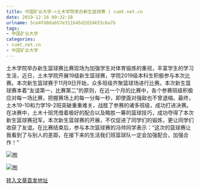 ```yaml
---
title: 中国矿业大学->土木学院举办新生篮球赛 | cumt.net.cn
date: 2019-12-16 09:32:18
urlname: 5ce4fd8dab57e311b45d2d2d433c6a7b
tags: 
- 中国矿业大学
categories:
- cumt.net.cn
- 中国矿业大学
---
```

土木学院举办新生篮球赛比赛现场为加强学生对体育锻炼的重视，丰富学生的学习生活，近日，土木学院开展19级新生篮球赛，学院2019级本科生积极参与本次比赛。本次新生篮球赛于11月9日开始，众多班级齐聚篮球场进行比赛。本次新生篮球赛本着“友谊第一，比赛第二”的原则，在近一个月的比赛中，各个参赛班级积极应对每一场比赛，把握赛场上的每一分每一秒，即使面对强敌也不曾退缩。最终，土木19-10和力学19-2班突破重重难关，战胜了参赛的诸多班级，成功打进决赛。在决赛中，土木十班凭借着极好的配合以及略胜一筹的篮球技巧，成功夺得了本次新生篮球赛冠军。本次新生篮球赛的开展，不仅促进了同学们的锻炼，更让同学们收获了友谊。在比赛结束后，参与本次篮球赛的冯帅同学表示：“这次的篮球赛让我看到了与别人的差距，在接下来的生活我们班篮球队一定会加强配合，加强合作！”

![图](http://xwzx.cumt.edu.cn/_upload/article/images/f0/b9/eeb89c444ef79f4951e4f34216e9/f52c1077-b7d3-4004-ae7e-2fc251f67821.jpg)

![图](http://xwzx.cumt.edu.cn/_upload/article/images/f0/b9/eeb89c444ef79f4951e4f34216e9/5bc6d692-e18e-42a8-b95d-c4b2cb2ec5f3.jpg)

[转入文章首发地址](http://xwzx.cumt.edu.cn/75/ed/c523a554477/page.htm)